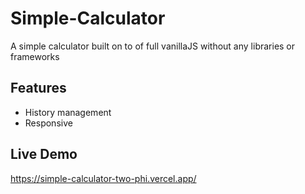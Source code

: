 # Simple-Calculator
A simple calculator built on to of full vanillaJS without any libraries or frameworks

## Features
* History management
* Responsive

## Live Demo
https://simple-calculator-two-phi.vercel.app/